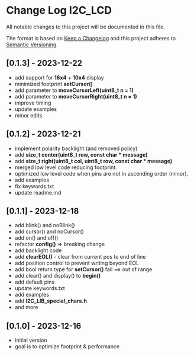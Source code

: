 # Change Log I2C_LCD

All notable changes to this project will be documented in this file.

The format is based on [Keep a Changelog](http://keepachangelog.com/)
and this project adheres to [Semantic Versioning](http://semver.org/).


## [0.1.3] - 2023-12-22
- add support for **16x4** + **10x4** display
- minimized footprint **setCursor()**
- add parameter to **moveCursorLeft(uint8_t n = 1)**
- add parameter to **moveCursorRight(uint8_t n = 1)**
- improve timing
- update examples
- minor edits


## [0.1.2] - 2023-12-21
- implement polarity backlight (and removed policy)
- add **size_t center(uint8_t row, const char \* message)**
- add **size_t right(uint8_t col, uint8_t row, const char \* message)**
- merged low level code reducing footprint.
- optimized low level code when pins are not in ascending order (minor).
- add examples
- fix keywords.txt
- update readme.md

## [0.1.1] - 2023-12-18
- add blink() and noBlink()
- add cursor() and noCursor()
- add on() and off()
- refactor **config()** => breaking change
- add backlight code
- add **clearEOL()** - clear from current pos to end of line
- add position control to prevent writing beyond EOL
- add bool return type for **setCursor()** fail ==> out of range
- add clear() and display() to **begin()**
- add default pins
- update keywords.txt
- add examples
- add **I2C_LIB_special_chars.h**
- and more

## [0.1.0] - 2023-12-16
- initial version 
- goal is to optimize footprint & performance

